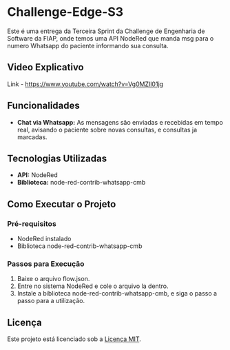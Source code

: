 # Challenge-Edge-S3

Este é uma entrega da Terceira Sprint da Challenge de Engenharia de Software da FIAP, onde temos uma API NodeRed que manda msg para o numero Whatsapp do paciente informando sua consulta.

## Video Explicativo

Link - https://www.youtube.com/watch?v=Vg0MZIl01jg

## Funcionalidades

- **Chat via Whatsapp:** As mensagens são enviadas e recebidas em tempo real, avisando o paciente sobre novas consultas, e consultas ja marcadas.

## Tecnologias Utilizadas

- **API:** NodeRed
- **Biblioteca:** node-red-contrib-whatsapp-cmb

## Como Executar o Projeto

### Pré-requisitos

- NodeRed instalado
- Biblioteca node-red-contrib-whatsapp-cmb

### Passos para Execução

1. Baixe o arquivo flow.json.
2. Entre no sistema NodeRed e cole o arquivo la dentro.
3. Instale a biblioteca node-red-contrib-whatsapp-cmb, e siga o passo a passo para a utilização.

## Licença

Este projeto está licenciado sob a [Licença MIT](LICENSE).
